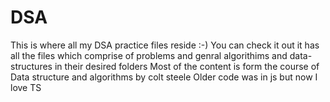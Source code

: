 <!-- @format -->

# DSA

This is where all my DSA practice files reside :-)
You can check it out it has all the files which comprise of problems and genral algorithims and data-structures in their desired folders
Most of the content is form the course of Data structure and algorithms by colt steele
Older code was in js but now I love TS
